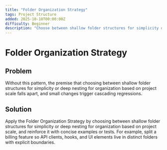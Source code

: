 ```yaml
---
title: "Folder Organization Strategy"
tags: Project Structure
added: 2025-10-10T00:00:00Z
difficulty: Beginner
description: "Choose between shallow folder structures for simplicity or deep nesting for organization based on project scale."
---
```

# Folder Organization Strategy

## Problem

Without this pattern, the premise that choosing between shallow folder structures for simplicity or deep nesting for organization based on project scale falls apart, and small changes trigger cascading regressions.

## Solution

Apply the Folder Organization Strategy by choosing between shallow folder structures for simplicity or deep nesting for organization based on project scale, and reinforce it with concise examples or tests. For example, split a billing feature so API clients, hooks, and UI elements live in distinct folders with explicit boundaries.
